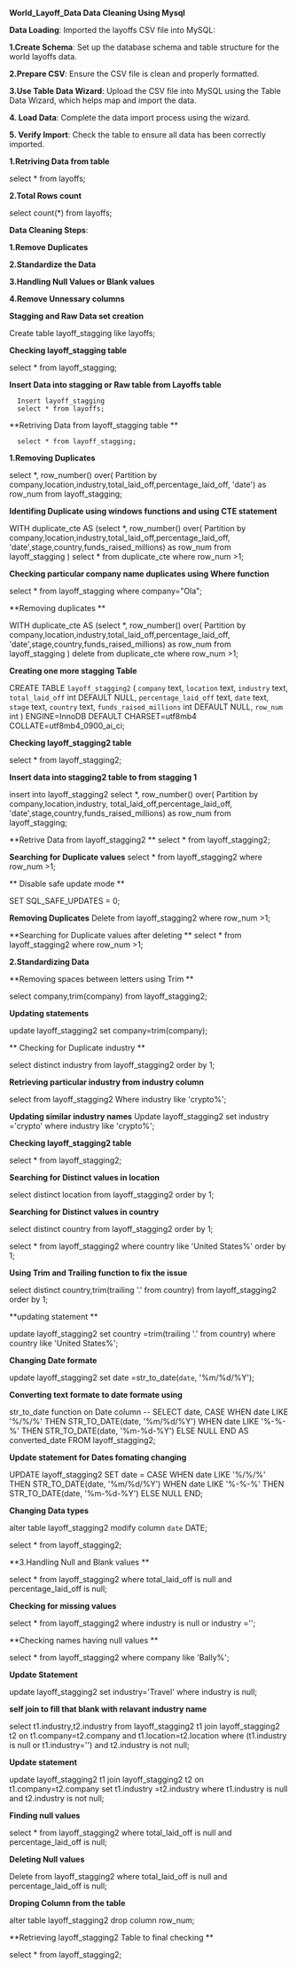 **World_Layoff_Data Data Cleaning Using Mysql**

**Data Loading**: Imported the layoffs CSV file into MySQL:

 **1.Create Schema**: Set up the database schema and table structure for the world layoffs data.

**2.Prepare CSV**: Ensure the CSV file is clean and properly formatted.

**3.Use Table Data Wizard**: Upload the CSV file into MySQL using the Table 
Data Wizard, which helps map and import the data.

**4. Load Data**: Complete the data import process using the wizard.

**5. Verify Import**: Check the table to ensure all data has been correctly imported.

**1.Retriving Data from table**

select * from layoffs;


**2.Total Rows count**

select count(*)
from layoffs;


 **Data Cleaning Steps**:

   **1.Remove Duplicates**

   **2.Standardize the Data**

   **3.Handling Null Values or Blank values**

   **4.Remove Unnessary columns**


**Stagging and Raw Data set creation**

Create table layoff_stagging
like layoffs;

**Checking layoff_stagging table** 

select * from layoff_stagging;


**Insert Data into stagging or Raw table from Layoffs table**

      Insert layoff_stagging
      select * from layoffs;



**Retriving Data from layoff_stagging table **

      select * from layoff_stagging;


**1.Removing Duplicates**

select *,
row_number() over(
Partition by company,location,industry,total_laid_off,percentage_laid_off, 'date') as row_num
 from layoff_stagging;
 
 
 
**Identifing Duplicate using windows functions and using CTE statement**
 
 WITH duplicate_cte AS
 (select *,
row_number() over(
Partition by company,location,industry,total_laid_off,percentage_laid_off, 'date',stage,country,funds_raised_millions) as row_num
 from layoff_stagging
 )
 select *
 from duplicate_cte
 where row_num >1;
 
 
**Checking particular company name duplicates using Where function**
 
 select * from layoff_stagging
 where company="Ola";
 
 
 
 
**Removing duplicates **
 
  WITH duplicate_cte AS
 (select *,
row_number() over(
Partition by company,location,industry,total_laid_off,percentage_laid_off, 'date',stage,country,funds_raised_millions) as row_num
 from layoff_stagging
 )
 delete 
 from duplicate_cte
 where row_num >1;
 
 
 
 
**Creating one more stagging Table**
 
 CREATE TABLE `layoff_stagging2` (
  `company` text,
  `location` text,
  `industry` text,
  `total_laid_off` int DEFAULT NULL,
  `percentage_laid_off` text,
  `date` text,
  `stage` text,
  `country` text,
  `funds_raised_millions` int DEFAULT NULL,
  `row_num` int
) ENGINE=InnoDB DEFAULT CHARSET=utf8mb4 COLLATE=utf8mb4_0900_ai_ci;



**Checking layoff_stagging2 table**

select * from layoff_stagging2;




**Insert data into stagging2 table to from stagging 1**

insert into layoff_stagging2
select *,
row_number() over(
Partition by company,location,industry,        total_laid_off,percentage_laid_off, 'date',stage,country,funds_raised_millions) as row_num
 from layoff_stagging;

 
 **Retrive Data from layoff_stagging2 **
 select *
 from layoff_stagging2;
 
 
 **Searching for Duplicate values**
 select *
 from layoff_stagging2
 where row_num >1;
 
 
 
 
** Disable safe update mode **

 SET SQL_SAFE_UPDATES = 0;
 
 

 
**Removing Duplicates**
 Delete
 from layoff_stagging2
 where row_num >1;


 **Searching for Duplicate values after deleting **
 select *
 from layoff_stagging2
 where row_num >1;




**2.Standardizing Data**

 **Removing spaces between letters using Trim **

select company,trim(company)
from layoff_stagging2;




**Updating statements**

update layoff_stagging2
set company=trim(company);



** Checking for Duplicate industry **

select distinct industry
from layoff_stagging2
order by 1;




**Retrieving particular industry from industry column**

select
from layoff_stagging2
Where industry like 'crypto%';



**Updating similar industry names**
Update layoff_stagging2
set industry ='crypto'
where industry like 'crypto%';



**Checking layoff_stagging2 table**

select *
from layoff_stagging2;



**Searching for Distinct values in location**

select distinct location
from layoff_stagging2
order by 1;



**Searching for Distinct values in country**

select distinct country
from layoff_stagging2
order by 1;



select *
from layoff_stagging2
where country like 'United States%'
order by 1;




**Using Trim and Trailing function to fix the issue**

select distinct country,trim(trailing '.' from country)
from layoff_stagging2
order by 1;

**updating statement **

update layoff_stagging2
set country =trim(trailing '.' from country)
where country like 'United States%';




**Changing Date formate**

update layoff_stagging2
set date =str_to_date(`date`, '%m/%d/%Y');


**Converting text formate to date formate using** 

str_to_date function on Date column --
  SELECT 
 date,
 CASE 
 WHEN date LIKE '%/%/%' THEN STR_TO_DATE(date, '%m/%d/%Y')
 WHEN date LIKE '%-%-%' THEN STR_TO_DATE(date, '%m-%d-%Y')
 ELSE NULL
 END AS converted_date
FROM 
 layoff_stagging2;


**Update statement for Dates fomating changing**

UPDATE layoff_stagging2
SET date = CASE 
    WHEN date LIKE '%/%/%' THEN STR_TO_DATE(date, '%m/%d/%Y')
    WHEN date LIKE '%-%-%' THEN STR_TO_DATE(date, '%m-%d-%Y')
    ELSE NULL
END;
 
 
 
 
**Changing Data types**
 
 alter table layoff_stagging2
 modify column `date` DATE;
 


select * from
layoff_stagging2;




**3.Handling Null and Blank values **

select * from 
layoff_stagging2
where total_laid_off is null
and percentage_laid_off is null;

**Checking for missing values**

select *
from layoff_stagging2
where industry is null
or industry ='';


**Checking names having null values **

select *
from layoff_stagging2
where company like 'Bally%';




**Update Statement**

update layoff_stagging2
set industry='Travel'
where industry is null;



**self join to fill that blank with relavant industry name**

select t1.industry,t2.industry
from layoff_stagging2 t1
join layoff_stagging2 t2
on t1.company=t2.company
and t1.location=t2.location
where (t1.industry is null or t1.industry='')
and t2.industry is not null;



**Update statement**

update layoff_stagging2 t1
join layoff_stagging2 t2
on t1.company=t2.company
set t1.industry =t2.industry
where t1.industry is null 
and t2.industry is not null;




**Finding null values**

select * from 
layoff_stagging2
where total_laid_off is null
and percentage_laid_off is null;




**Deleting Null values**

Delete from 
layoff_stagging2
where total_laid_off is null
and percentage_laid_off is null;



**Droping Column from the table**
   
alter table layoff_stagging2
 drop column row_num;


**Retrieving layoff_stagging2 Table to final checking **

select * from 
layoff_stagging2;
